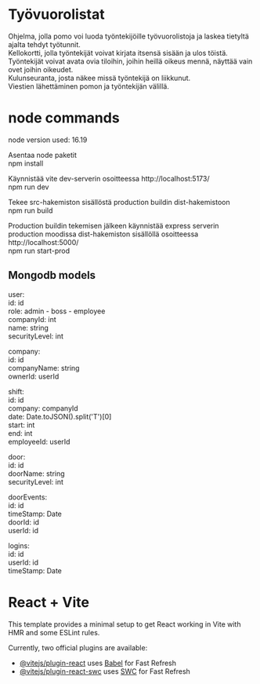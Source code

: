 # Työvuorolistat

Ohjelma, jolla pomo voi luoda työntekijöille työvuorolistoja ja laskea tietyltä ajalta tehdyt työtunnit.  
Kellokortti, jolla työntekijät voivat kirjata itsensä sisään ja ulos töistä.  
Työntekijät voivat avata ovia tiloihin, joihin heillä oikeus mennä, näyttää vain ovet joihin oikeudet.  
Kulunseuranta, josta näkee missä työntekijä on liikkunut.  
Viestien lähettäminen pomon ja työntekijän välillä.  
  

# node commands
node version used: 16.19  
  
Asentaa node paketit  
npm install  
  
Käynnistää vite dev-serverin osoitteessa http://localhost:5173/  
npm run dev  
  
Tekee src-hakemiston sisällöstä production buildin dist-hakemistoon  
npm run build  
  
Production buildin tekemisen jälkeen käynnistää express serverin production moodissa dist-hakemiston sisällöllä osoitteessa http://localhost:5000/  
npm run start-prod  

## Mongodb models

user:  
id: id  
role: admin - boss - employee  
companyId: int  
name: string  
securityLevel: int  
  
company:  
id: id  
companyName: string  
ownerId: userId  
  
shift:  
id: id  
company: companyId  
date: Date.toJSON().split('T')[0]  
start: int  
end: int  
employeeId: userId  
  
door:  
id: id  
doorName: string  
securityLevel: int  
  
doorEvents:  
id: id  
timeStamp: Date  
doorId: id  
userId: id  
  
logins:  
id: id  
userId: id  
timeStamp: Date  
  
# React + Vite

This template provides a minimal setup to get React working in Vite with HMR and some ESLint rules.

Currently, two official plugins are available:

- [@vitejs/plugin-react](https://github.com/vitejs/vite-plugin-react/blob/main/packages/plugin-react/README.md) uses [Babel](https://babeljs.io/) for Fast Refresh
- [@vitejs/plugin-react-swc](https://github.com/vitejs/vite-plugin-react-swc) uses [SWC](https://swc.rs/) for Fast Refresh

